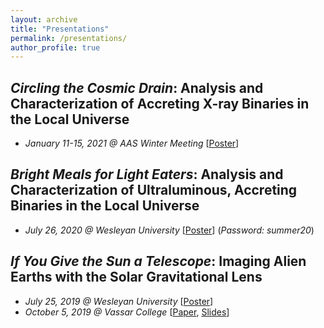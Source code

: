```yaml
---
layout: archive
title: "Presentations"
permalink: /presentations/
author_profile: true
---
```


## *Circling the Cosmic Drain*: Analysis and Characterization of Accreting X-ray Binaries in the Local Universe
* *January 11-15, 2021 @ AAS Winter Meeting* [[Poster]()]

## *Bright Meals for Light Eaters*: Analysis and Characterization of Ultraluminous, Accreting Binaries in the Local Universe
* *July 26, 2020 @ Wesleyan University* [[Poster](http://summer20.research.wesleyan.edu/2020/07/01/51/)] (*Password: summer20*)

## *If You Give the Sun a Telescope*: Imaging Alien Earths with the Solar Gravitational Lens
* *July 25, 2019 @ Wesleyan University* [[Poster](https://mvtea.github.io/files/summer19-poster.pdf)]
* *October 5, 2019 @ Vassar College* [[Paper](https://mvtea.github.io/files/tea_knac2019.pdf), [Slides](https://mvtea.github.io/files/Tea_KNAC2019_Talk.pdf)]
